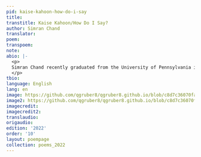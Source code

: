 ```yaml
---
pid: kaise-kahoon-how-do-i-say
title:
transtitle: Kaise Kahoon/How Do I Say?
author: Simran Chand
translator:
poem:
transpoem:
note:
abio: |-
  <p>
  Simran Chand recently graduated from the University of Pennsylvania in December 2021, double-majoring in biology and Gender, Sexuality, and Women’s Studies. She grew up speaking Hindi and English simultaneously, simply through exposure to her parents’ native tongue. She took Hindi grammar lessons through her early years of high school with Kishori Barman, a passionate resident of Newtown, Connecticut, committed to teaching the surrounding area’s  South Asian youth the beauty of the Hindi language. With a vested interest in ethnic identity,  gender/sexuality, and healthcare, Simran is the author of an honors research thesis documenting trends of familial sexual education amongst South Asian Americans at Penn. Simran plans to attend medical school while continuing to investigate the intersections of identity and medicine.
  </p>
tbio:
language: English
lang: en
image: https://github.com/qgruber8/qgruber8.github.io/blob/c8d7c36070fa9dcb28962d1b8efeff9bf147637d/assets/images/images_22/musing1.jpg
image2: https://github.com/qgruber8/qgruber8.github.io/blob/c8d7c36070fa9dcb28962d1b8efeff9bf147637d/assets/images/images_22/musing2.jpg
imagecredit:
imagecredit2:
translaudio:
origaudio:
edition: '2022'
order: '10'
layout: poempage
collection: poems_2022
---
```

